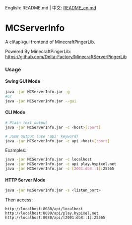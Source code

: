 English: README.md | 中文: [README_cn.md](README_cn.MD)
# MCServerInfo
A cli\api\gui frontend of MinecraftPingerLib.

Powered By MinecraftPingerLib:  
https://github.com/Delta-Factory/MinecraftServerPingerLib  

### Usage

#### Swing GUI Mode
```bash
java -jar MCServerInfo.jar -g
#or
java -jar MCServerInfo.jar --gui
```

#### CLI Mode
```bash
# Plain text output
java -jar MCServerInfo.jar -c <host>[:port]

# JSON output (use 'api' keyword)
java -jar MCServerInfo.jar -c api <host>[:port]
```

Examples:
```bash
java -jar MCServerInfo.jar -c localhost
java -jar MCServerInfo.jar -c api play.hypixel.net
java -jar MCServerInfo.jar -c [2001:db8::1]:25565
```

#### HTTP Server Mode
```bash
java -jar MCServerInfo.jar -s <listen_port>
```

Then access:
```
http://localhost:8080/api/localhost
http://localhost:8080/api/play.hypixel.net
http://localhost:8080/api/[2001:db8::1]:25565
```
